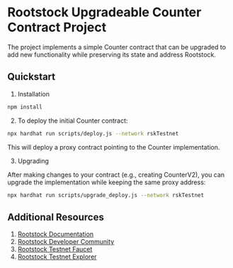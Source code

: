 # Rootstock Upgradeable Counter Contract Project

The project implements a simple Counter contract that can be upgraded to add new functionality while preserving its state and address Rootstock.

## Quickstart

1. Installation

```bash
npm install
```

2. To deploy the initial Counter contract:

```bash
npx hardhat run scripts/deploy.js --network rskTestnet
```

This will deploy a proxy contract pointing to the Counter implementation.

3. Upgrading

After making changes to your contract (e.g., creating CounterV2), you can upgrade the implementation while keeping the same proxy address:

```bash
npx hardhat run scripts/upgrade_deploy.js --network rskTestnet
```

## Additional Resources

1. [Rootstock Documentation](https://dev.rootstock.io/)
2. [Rootstock Developer Community](http://discord.gg/rootstock)
3. [Rootstock Testnet Faucet](https://faucet.rootstock.io/)
4. [Rootstock Testnet Explorer](https://explorer.testnet.rootstock.io/)
